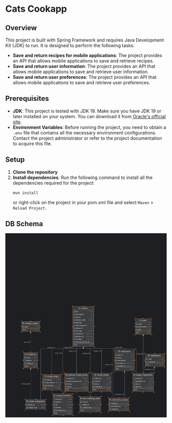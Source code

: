 # Cats Cookapp

## Overview
This project is built with Spring Framework and requires Java Development Kit (JDK) to run. It is designed to perform the following tasks:
- **Save and return recipes for mobile applications**: The project provides an API that allows mobile applications to save and retrieve recipes.
- **Save and return user information**: The project provides an API that allows mobile applications to save and retrieve user information.
- **Save and return user preferences**: The project provides an API that allows mobile applications to save and retrieve user preferences.

## Prerequisites
- **JDK**: This project is tested with JDK 19. Make sure you have JDK 19 or later installed on your system. You can download it from [Oracle's official site](https://www.oracle.com/java/technologies/javase-jdk11-downloads.html).
- **Environment Variables**: Before running the project, you need to obtain a `.env` file that contains all the necessary environment configurations. Contact the project administrator or refer to the project documentation to acquire this file.

## Setup
1. **Clone the repository**
2. **Install dependencies**: Run the following command to install all the dependencies required for the project:
    ```shell
    mvn install
    ```
   or right-click on the project in your pom.xml file and select `Maven` > `Reload Project`.

## DB Schema

![img.png](img.png) 
